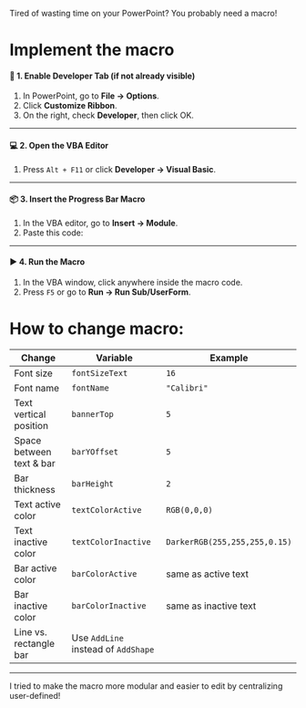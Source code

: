 Tired of wasting time on your PowerPoint? You probably need a macro!

# Implement the macro

#### 🧰 1. **Enable Developer Tab (if not already visible)**

1. In PowerPoint, go to **File → Options**.
2. Click **Customize Ribbon**.
3. On the right, check **Developer**, then click OK.

---

#### 💻 2. **Open the VBA Editor**

1. Press `Alt + F11` or click **Developer → Visual Basic**.

---

#### 📦 3. **Insert the Progress Bar Macro**

1. In the VBA editor, go to **Insert → Module**.
2. Paste this code:

---

#### ▶️ 4. **Run the Macro**

1. In the VBA window, click anywhere inside the macro code.
2. Press `F5` or go to **Run → Run Sub/UserForm**.

# How to change macro:

| Change                   | Variable                            | Example                       |
| ------------------------ | ----------------------------------- | ----------------------------- |
| Font size                | `fontSizeText`                      | `16`                          |
| Font name                | `fontName`                          | `"Calibri"`                   |
| Text vertical position   | `bannerTop`                         | `5`                           |
| Space between text & bar | `barYOffset`                        | `5`                           |
| Bar thickness            | `barHeight`                         | `2`                           |
| Text active color        | `textColorActive`                   | `RGB(0,0,0)`                  |
| Text inactive color      | `textColorInactive`                 | `DarkerRGB(255,255,255,0.15)` |
| Bar active color         | `barColorActive`                    | same as active text           |
| Bar inactive color       | `barColorInactive`                  | same as inactive text         |
| Line vs. rectangle bar   | Use `AddLine` instead of `AddShape` |                               |

---

I tried to make the macro more modular and easier to edit by centralizing user-defined!

